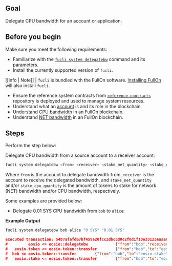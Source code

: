 ## Goal

Delegate CPU bandwidth for an account or application.

## Before you begin

Make sure you meet the following requirements:

* Familiarize with the [`fucli system delegatebw`](../03_command-reference/system/system-delegatebw.md) command and its parameters.
* Install the currently supported version of `fucli`.

[[info | Note]]
| `fucli` is bundled with the FullOn software. [Installing FullOn](../../00_install/index.md) will also install `fucli`.

* Ensure the reference system contracts from [`reference-contracts`](https://github.com/FullOnIO/reference-contracts) repository is deployed and used to manage system resources.
* Understand what an [account](/glossary.md#account) is and its role in the blockchain.
* Understand [CPU bandwidth](/glossary.md#cpu) in an FullOn blockchain.
* Understand [NET bandwidth](/glossary.md#net) in an FullOn blockchain.

## Steps

Perform the step below:

Delegate CPU bandwidth from a source account to a receiver account:

```sh
fucli system delegatebw <from> <receiver> <stake_net_quantity> <stake_cpu_quantity>
```

Where `from` is the account to delegate bandwidth from, `receiver` is the account to receive the delegated bandwidth, and `stake_net_quantity` and/or `stake_cpu_quantity` is the amount of tokens to stake for network (NET) bandwidth and/or CPU bandwidth, respectively.

Some examples are provided below:

* Delegate 0.01 SYS CPU bandwidth from `bob` to `alice`:

**Example Output**

```sh
fucli system delegatebw bob alice "0 SYS" "0.01 SYS"
```
```json
executed transaction: 5487afafd67bf459a20fcc2dbc5d0c2f0d1f10e33123eaaa07088046fd18e3ae  192 bytes  503 us
#         eosio <= eosio::delegatebw            {"from":"bob","receiver":"alice","stake_net_quantity":"0.0000 SYS","stake_cpu_quantity":"0.0100 SYS"...
#   eosio.token <= eosio.token::transfer        {"from":"bob","to":"eosio.stake","quantity":"0.0010 SYS","memo":"stake bandwidth"}
#  bob <= eosio.token::transfer        {"from":"bob","to":"eosio.stake","quantity":"0.0010 SYS","memo":"stake bandwidth"}
#   eosio.stake <= eosio.token::transfer        {"from":"bob","to":"eosio.stake","quantity":"0.0010 SYS","memo":"stake bandwidth"}
```
